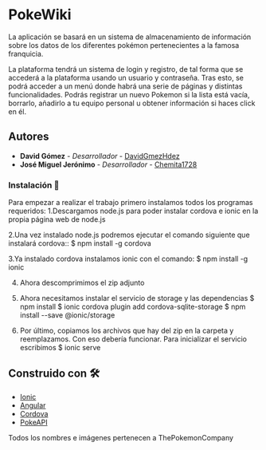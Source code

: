 # PokeWiki
La aplicación se basará en un sistema de  almacenamiento de información  sobre los datos de los diferentes pokémon pertenecientes a la famosa franquicia. 

La plataforma tendrá un sistema de login y registro, de tal forma que se accederá a la plataforma usando un usuario y contraseña. Tras esto, se podrá acceder a un menú donde habrá una serie de páginas y distintas funcionalidades. Podrás registrar un nuevo Pokemon si la lista está vacía, borrarlo, añadirlo a tu equipo personal u obtener información si haces click en él.

## Autores
* **David Gómez** - *Desarrollador* - [DavidGmezHdez](https://github.com/davidgmezhdez)
* **José Miguel Jerónimo** - *Desarrollador* - [Chemita1728](https://github.com/Chemita1728)

### Instalación 🔧
Para empezar a realizar el trabajo primero instalamos todos los programas requeridos:
1.Descargamos node.js para poder instalar cordova e ionic en la propia página web de node.js

2.Una vez instalado node.js podremos ejecutar el comando siguiente que instalará cordova::
	$ npm install -g cordova

3.Ya instalado cordova instalamos ionic con el comando:
	$ npm install -g ionic

4. Ahora descomprimimos el zip adjunto

5. Ahora necesitamos instalar el servicio de storage y las dependencias
	$ npm install
  $ ionic cordova plugin add cordova-sqlite-storage
  $ npm install --save @ionic/storage

6. Por último, copiamos los archivos que hay del zip en la carpeta y reemplazamos. Con eso debería funcionar. Para inicializar el servicio escribimos 
  $ ionic serve

## Construido con 🛠️
* [Ionic](https://ionicframework.com)
* [Angular](https://angular.io)
* [Cordova](https://cordova.apache.org)
* [PokeAPI](https://pokeapi.co)

Todos los nombres e imágenes pertenecen a ThePokemonCompany
